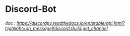 # Discord-Bot

###### doc : https://discordpy.readthedocs.io/en/stable/api.html?highlight=on_message#discord.Guild.get_channel
